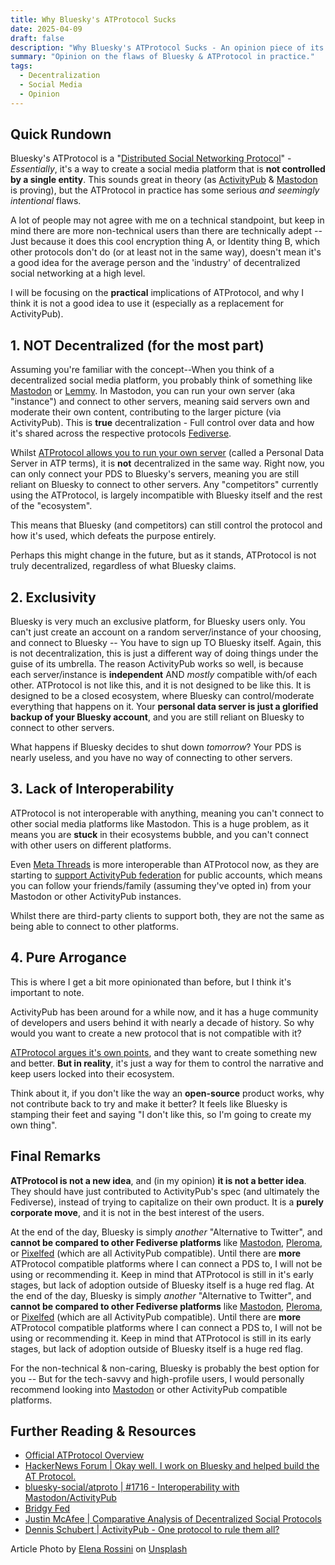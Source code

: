 ```yaml
---
title: Why Bluesky's ATProtocol Sucks
date: 2025-04-09
draft: false
description: "Why Bluesky's ATProtocol Sucks - An opinion piece of its flaws and why it is currently not a truly decentralized social media platform (in practice)."
summary: "Opinion on the flaws of Bluesky & ATProtocol in practice."
tags:
  - Decentralization
  - Social Media
  - Opinion
---
```


## Quick Rundown

Bluesky's ATProtocol is a "[Distributed Social Networking Protocol](https://en.wikipedia.org/wiki/Distributed_Social_Networking_Protocol)" - _Essentially_, it's a way to create a social media platform that is **not controlled by a single entity**. This sounds great in theory (as [ActivityPub](https://en.wikipedia.org/wiki/ActivityPub) & [Mastodon] is proving), but the ATProtocol in practice has some serious _and seemingly intentional_ flaws.

A lot of people may not agree with me on a technical standpoint, but keep in mind there are more non-technical users than there are technically adept -- Just because it does this cool encryption thing A, or Identity thing B, which other protocols don't do (or at least not in the same way), doesn't mean it's a good idea for the average person and the 'industry' of decentralized social networking at a high level.

I will be focusing on the **practical** implications of ATProtocol, and why I think it is not a good idea to use it (especially as a replacement for ActivityPub).

## 1. NOT Decentralized (for the most part)

Assuming you're familiar with the concept--When you think of a decentralized social media platform, you probably think of something like [Mastodon] or [Lemmy](https://join-lemmy.org/). In Mastodon, you can run your own server (aka "instance") and connect to other servers, meaning said servers own and moderate their own content, contributing to the larger picture (via ActivityPub). This is **true** decentralization - Full control over data and how it's shared across the respective protocols [Fediverse](https://en.wikipedia.org/wiki/Fediverse).

Whilst [ATProtocol allows you to run your own server](https://atproto.com/guides/self-hosting) (called a Personal Data Server in ATP terms), it is **not** decentralized in the same way. Right now, you can only connect your PDS to Bluesky's servers, meaning you are still reliant on Bluesky to connect to other servers. Any "competitors" currently using the ATProtocol, is largely incompatible with Bluesky itself and the rest of the "ecosystem".

This means that Bluesky (and competitors) can still control the protocol and how it's used, which defeats the purpose entirely.

Perhaps this might change in the future, but as it stands, ATProtocol is not truly decentralized, regardless of what Bluesky claims.

## 2. Exclusivity

Bluesky is very much an exclusive platform, for Bluesky users only. You can't just create an account on a random server/instance of your choosing, and connect to Bluesky -- You have to sign up TO Bluesky itself. Again, this is not decentralization, this is just a different way of doing things under the guise of its umbrella.
The reason ActivityPub works so well, is because each server/instance is **independent** AND _mostly_ compatible with/of each other. ATProtocol is not like this, and it is not designed to be like this. It is designed to be a closed ecosystem, where Bluesky can control/moderate everything that happens on it. Your **personal data server is just a glorified backup of your Bluesky account**, and you are still reliant on Bluesky to connect to other servers.

What happens if Bluesky decides to shut down _tomorrow_? Your PDS is nearly useless, and you have no way of connecting to other servers.

## 3. Lack of Interoperability

ATProtocol is not interoperable with anything, meaning you can't connect to other social media platforms like Mastodon. This is a huge problem, as it means you are **stuck** in their ecosystems bubble, and you can't connect with other users on different platforms.

Even [Meta Threads](https://www.threads.net) is more interoperable than ATProtocol now, as they are starting to [support ActivityPub federation](https://engineering.fb.com/2024/03/21/networking-traffic/threads-has-entered-the-fediverse/) for public accounts, which means you can follow your friends/family (assuming they've opted in) from your Mastodon or other ActivityPub instances.

Whilst there are third-party clients to support both, they are not the same as being able to connect to other platforms.

## 4. Pure Arrogance

This is where I get a bit more opinionated than before, but I think it's important to note.

ActivityPub has been around for a while now, and it has a huge community of developers and users behind it with nearly a decade of history. So why would you want to create a new protocol that is not compatible with it?

[ATProtocol argues it's own points](https://atproto.com/guides/faq#why-not-use-activity-pub), and they want to create something new and better. **But in reality**, it's just a way for them to control the narrative and keep users locked into their ecosystem.

Think about it, if you don't like the way an **open-source** product works, why not contribute back to try and make it better? It feels like Bluesky is stamping their feet and saying "I don't like this, so I'm going to create my own thing".

## Final Remarks

**ATProtocol is not a new idea**, and (in my opinion) **it is not a better idea**. They should have just contributed to ActivityPub's spec (and ultimately the Fediverse), instead of trying to capitalize on their own product. It is a **purely corporate move**, and it is not in the best interest of the users.

At the end of the day, Bluesky is simply _another_ "Alternative to Twitter", and **cannot be compared to other Fediverse platforms** like [Mastodon], [Pleroma](https://pleroma.social/), or [Pixelfed](https://pixelfed.org/) (which are all ActivityPub compatible). Until there are **more** ATProtocol compatible platforms where I can connect a PDS to, I will not be using or recommending it. Keep in mind that ATProtocol is still in it's early stages, but lack of adoption outside of Bluesky itself is a huge red flag.
At the end of the day, Bluesky is simply _another_ "Alternative to Twitter", and **cannot be compared to other Fediverse platforms** like [Mastodon], [Pleroma](https://pleroma.social/), or [Pixelfed](https://pixelfed.org/) (which are all ActivityPub compatible). Until there are **more** ATProtocol compatible platforms where I can connect a PDS to, I will not be using or recommending it. Keep in mind that ATProtocol is still in its early stages, but lack of adoption outside of Bluesky itself is a huge red flag.

For the non-technical & non-caring, Bluesky is probably the best option for you -- But for the tech-savvy and high-profile users, I would personally recommend looking into [Mastodon](https://joinmastodon.org/) or other ActivityPub compatible platforms.

## Further Reading & Resources

- [Official ATProtocol Overview](https://atproto.com/guides/overview)
- [HackerNews Forum | Okay well. I work on Bluesky and helped build the AT Protocol.](https://news.ycombinator.com/item?id=35881905)
- [bluesky-social/atproto | #1716 - Interoperability with Mastodon/ActivityPub](https://github.com/bluesky-social/atproto/discussions/1716)
- [Bridgy Fed](https://brid.gy)
- [Justin McAfee | Comparative Analysis of Decentralized Social Protocols](https://medium.com/1kxnetwork/a-comparative-analysis-of-decentralized-social-protocols-84914d9fca83)
- [Dennis Schubert | ActivityPub - One protocol to rule them all?](https://overengineer.dev/blog/2018/02/01/activitypub-one-protocol-to-rule-them-all/)

[Mastodon]: https://joinmastodon.org/

Article Photo by [Elena Rossini](https://unsplash.com/@elenarossini) on [Unsplash](https://unsplash.com/photos/9Xf-jxvfpW8?&utm_medium=referral&utm_source=unsplash)
